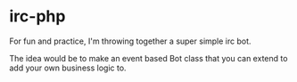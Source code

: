 # irc-php
For fun and practice, I'm throwing together a super simple irc bot.

The idea would be to make an event based Bot class that you can extend to add your own business logic to.
